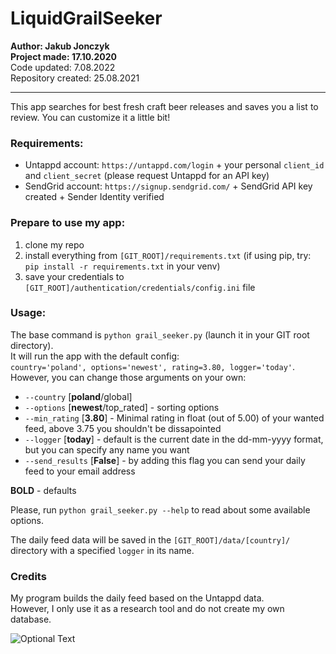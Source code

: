 # LiquidGrailSeeker

**Author:             Jakub Jonczyk  
Project made:       17.10.2020**  
Code updated:       7.08.2022  
Repository created: 25.08.2021  

---------------------------------

This app searches for best fresh craft beer releases and saves you a list to review. You can customize it a little bit!

### Requirements:
- Untappd account: `https://untappd.com/login` + your personal `client_id` and `client_secret` (please request Untappd for an API key)
- SendGrid account: `https://signup.sendgrid.com/` + SendGrid API key created + Sender Identity verified

### Prepare to use my app:
1. clone my repo 
2. install everything from `[GIT_ROOT]/requirements.txt` (if using pip, try: `pip install -r requirements.txt` in your venv)    
3. save your credentials to `[GIT_ROOT]/authentication/credentials/config.ini` file    

### Usage:
The base command is `python grail_seeker.py` (launch it in your GIT root directory).    
It will run the app with the default config:    
`country='poland', options='newest', rating=3.80, logger='today'`.    
However, you can change those arguments on your own:
- `--country` [**poland**/global]
- `--options` [**newest**/top_rated] - sorting options
- `--min_rating` [**3.80**] - Minimal rating in float (out of 5.00) of your wanted feed, above 3.75 you shouldn't be dissapointed
- `--logger` [**today**] - default is the current date in the dd-mm-yyyy format, but you can specify any name you want
- `--send_results` [**False**] - by adding this flag you can send your daily feed to your email address

**BOLD** - defaults

Please, run `python grail_seeker.py --help` to read about some available options.

The daily feed data will be saved in the `[GIT_ROOT]/data/[country]/` directory with a specified `logger` in its name.

### Credits
My program builds the daily feed based on the Untappd data.    
However, I only use it as a research tool and do not create my own database.   
    
![Optional Text](../main/assets/pbu_80_grey.png)
